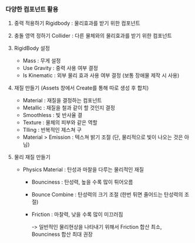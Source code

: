 
### 다양한 컴포넌트 활용

1. 중력 적용하기
	Rigidbody : 물리효과를 받기 위한 컴포넌트

2. 충돌 영역 정하기
	Collider : 다른 물체와의 물리효과를 받기 위한 컴포넌트

3.  RigidBody 설정
	- Mass : 무게 설정
	- Use Gravity : 중력 사용 여부 결정
	- Is Kinematic : 외부 물리 효과 사용 여부 결정 (보통 장애물 제작 시 사용)

4. 재질 만들기 (Assets 창에서 Create를 통해 따로 생성 후 합치)
	- Material : 재질을 결정하는 컴포넌트
	- Metallic : 재질을 철과 같이 할 것인지 결정
	- Smoothless : 빛 반사율 결
	- Texture : 물체의 피부와 같은 역할
	- TIling : 반복적인 제스쳐 구
	- Material > Emission : 텍스쳐 밝기 조절 (단, 물리적으로 빛이 나오는 것은 아님)

5. 물리 재질 만들기
	- Physics Material : 탄성과 마찰을 다루는 물리적인 재질
		- Bounciness : 탄성력, 높을 수록 많이 튀어오름
		- Bounce Combine : 탄성력의 크기 조절 (한번 튀면 줄어드는 탄성력의 조절)
		- Friction : 마찰력, 낮을 수록 많이 미끄러짐
	
			-> 일반적인 물리현상을 나타내기 위해서 Friction 합산 최소, Bounciness 합산 최대 권장

